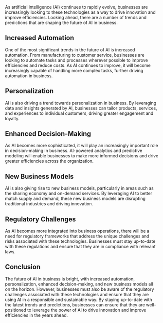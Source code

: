 
As artificial intelligence (AI) continues to rapidly evolve, businesses are increasingly looking to these technologies as a way to drive innovation and improve efficiencies. Looking ahead, there are a number of trends and predictions that are shaping the future of AI in business.

Increased Automation
--------------------

One of the most significant trends in the future of AI is increased automation. From manufacturing to customer service, businesses are looking to automate tasks and processes wherever possible to improve efficiencies and reduce costs. As AI continues to improve, it will become increasingly capable of handling more complex tasks, further driving automation in business.

Personalization
---------------

AI is also driving a trend towards personalization in business. By leveraging data and insights generated by AI, businesses can tailor products, services, and experiences to individual customers, driving greater engagement and loyalty.

Enhanced Decision-Making
------------------------

As AI becomes more sophisticated, it will play an increasingly important role in decision-making in business. AI-powered analytics and predictive modeling will enable businesses to make more informed decisions and drive greater efficiencies across the organization.

New Business Models
-------------------

AI is also giving rise to new business models, particularly in areas such as the sharing economy and on-demand services. By leveraging AI to better match supply and demand, these new business models are disrupting traditional industries and driving innovation.

Regulatory Challenges
---------------------

As AI becomes more integrated into business operations, there will be a need for regulatory frameworks that address the unique challenges and risks associated with these technologies. Businesses must stay up-to-date with these regulations and ensure that they are in compliance with relevant laws.

Conclusion
----------

The future of AI in business is bright, with increased automation, personalization, enhanced decision-making, and new business models all on the horizon. However, businesses must also be aware of the regulatory challenges associated with these technologies and ensure that they are using AI in a responsible and sustainable way. By staying up-to-date with the latest trends and predictions, businesses can ensure that they are well-positioned to leverage the power of AI to drive innovation and improve efficiencies in the years ahead.
